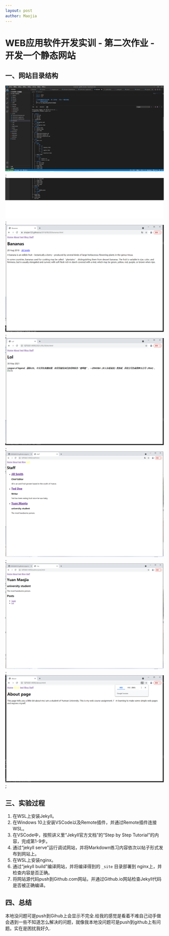 ```yaml
---
layout: post
author: Maojia
---
```

# WEB应用软件开发实训 - 第二次作业 - 开发一个静态网站
## 一、网站目录结构
![tree1](/ppicture/tree1.png);
![tree1](/ppicture/tree2.png);
![tree1](/ppicture/blog1.png);
![tree1](/ppicture/post2.png);
![tree1](/ppicture/staff.png);
![tree1](/ppicture/me.png);
![tree1](/ppicture/about.png);
## 三、实验过程
1. 在WSL上安装Jekyll。
2. 在Windows 10上安装VSCode以及Remote插件，并通过Remote插件连接WSL。
3. 在VSCode中，按照讲义里“Jekyll官方文档”的“Step by Step Tutorial”的内容，完成第1-9步。
4. 通过“jekyll serve”运行调试网站，并将Markdown练习内容依次以帖子形式发布到网站上。
5. 在WSL上安装nginx。
6. 通过“jekyll build”编译网站，并将编译得到的 `_site` 目录部署到 nginx上，并检查内容是否正确。
7. 将网站源代码push到Github.com网站，并通过Github.io网站检查Jekyll代码是否被正确编译。

## 四、总结
本地没问题可是push到Gihub上会显示不完全.给我的感觉是看着不难自己动手做会遇到一些不知道怎么解决的问题，就像我本地没问题可是push到github上有问题。实在是困扰我好久.